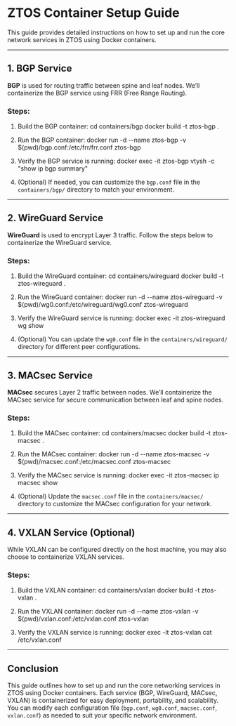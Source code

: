 # ZTOS Container Setup Guide

This guide provides detailed instructions on how to set up and run the core network services in ZTOS using Docker containers.

---

## 1. BGP Service

**BGP** is used for routing traffic between spine and leaf nodes. We’ll containerize the BGP service using FRR (Free Range Routing).

### Steps:

1. Build the BGP container:
   cd containers/bgp
   docker build -t ztos-bgp .

2. Run the BGP container:
   docker run -d --name ztos-bgp -v $(pwd)/bgp.conf:/etc/frr/frr.conf ztos-bgp

3. Verify the BGP service is running:
   docker exec -it ztos-bgp vtysh -c "show ip bgp summary"

4. (Optional) If needed, you can customize the `bgp.conf` file in the `containers/bgp/` directory to match your environment.

---

## 2. WireGuard Service

**WireGuard** is used to encrypt Layer 3 traffic. Follow the steps below to containerize the WireGuard service.

### Steps:

1. Build the WireGuard container:
   cd containers/wireguard
   docker build -t ztos-wireguard .

2. Run the WireGuard container:
   docker run -d --name ztos-wireguard -v $(pwd)/wg0.conf:/etc/wireguard/wg0.conf ztos-wireguard

3. Verify the WireGuard service is running:
   docker exec -it ztos-wireguard wg show

4. (Optional) You can update the `wg0.conf` file in the `containers/wireguard/` directory for different peer configurations.

---

## 3. MACsec Service

**MACsec** secures Layer 2 traffic between nodes. We’ll containerize the MACsec service for secure communication between leaf and spine nodes.

### Steps:

1. Build the MACsec container:
   cd containers/macsec
   docker build -t ztos-macsec .

2. Run the MACsec container:
   docker run -d --name ztos-macsec -v $(pwd)/macsec.conf:/etc/macsec.conf ztos-macsec

3. Verify the MACsec service is running:
   docker exec -it ztos-macsec ip macsec show

4. (Optional) Update the `macsec.conf` file in the `containers/macsec/` directory to customize the MACsec configuration for your network.

---

## 4. VXLAN Service (Optional)

While VXLAN can be configured directly on the host machine, you may also choose to containerize VXLAN services.

### Steps:

1. Build the VXLAN container:
   cd containers/vxlan
   docker build -t ztos-vxlan .

2. Run the VXLAN container:
   docker run -d --name ztos-vxlan -v $(pwd)/vxlan.conf:/etc/vxlan.conf ztos-vxlan

3. Verify the VXLAN service is running:
   docker exec -it ztos-vxlan cat /etc/vxlan.conf

---

## Conclusion

This guide outlines how to set up and run the core networking services in ZTOS using Docker containers. Each service (BGP, WireGuard, MACsec, VXLAN) is containerized for easy deployment, portability, and scalability. You can modify each configuration file (`bgp.conf`, `wg0.conf`, `macsec.conf`, `vxlan.conf`) as needed to suit your specific network environment.
